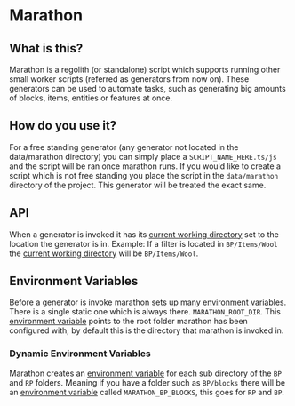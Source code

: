 
# Marathon
## What is this?
Marathon is a regolith (or standalone) script which supports running other small worker scripts (referred as generators from now on). These generators can be used to automate tasks, such as generating big amounts of blocks, items, entities or features at once.

## How do you use it?
For a free standing generator (any generator not located in the data/marathon directory) you can simply place a `SCRIPT_NAME_HERE.ts/js` and the script will be ran once marathon runs.
If you would like to create a script which is not free standing you place the script in the `data/marathon` directory of the project. This generator will be treated the exact same.

## API
When a generator is invoked it has its [current working directory](https://en.wikipedia.org/wiki/Working_directory) set to the location the generator is in. 
Example:
If a filter is located in `BP/Items/Wool` the [current working directory](https://en.wikipedia.org/wiki/Working_directory) will be `BP/Items/Wool`.
 
## Environment Variables
Before a generator is invoke marathon sets up many [environment variables](https://en.wikipedia.org/wiki/Environment_variable). There is a single static one which is always there. `MARATHON_ROOT_DIR`. This  [environment variable](https://en.wikipedia.org/wiki/Environment_variable) points to the root folder marathon has been configured with; by default this is the directory that marathon is invoked in.

### Dynamic Environment Variables
Marathon creates an [environment variable](https://en.wikipedia.org/wiki/Environment_variable) for each sub directory of the `BP` and `RP` folders. Meaning if you have a folder such as `BP/blocks` there will be an  [environment variable](https://en.wikipedia.org/wiki/Environment_variable) called `MARATHON_BP_BLOCKS`, this goes for `RP` and `BP`. 
